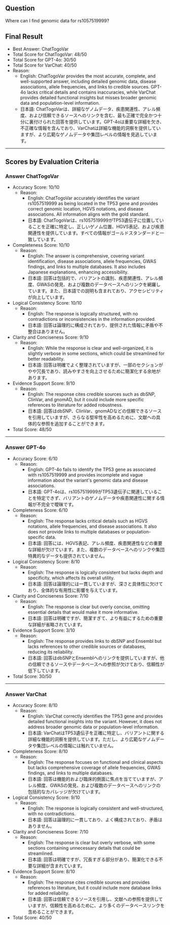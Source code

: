 ## Question

Where can I find genomic data for rs1057519999?

## Final Result

- Best Answer: ChatTogoVar
- Total Score for ChatTogoVar: 48/50
- Total Score for GPT-4o: 30/50
- Total Score for VarChat: 40/50
- Reason:
  - English: ChatTogoVar provides the most accurate, complete, and well-supported answer, including detailed genomic data, disease associations, allele frequencies, and links to credible sources. GPT-4o lacks critical details and contains inaccuracies, while VarChat provides detailed functional insights but misses broader genomic data and population-level information.
  - 日本語: ChatTogoVarは、詳細なゲノムデータ、疾患関連性、アレル頻度、および信頼できるソースへのリンクを含む、最も正確で完全かつ十分に裏付けられた回答を提供しています。GPT-4oは重要な詳細を欠き、不正確な情報を含んでおり、VarChatは詳細な機能的洞察を提供していますが、より広範なゲノムデータや集団レベルの情報を見逃しています。

---

## Scores by Evaluation Criteria

### Answer ChatTogoVar
- Accuracy Score: 10/10
  - Reason: 
    - English: ChatTogoVar accurately identifies the variant rs1057519999 as being located in the TP53 gene and provides correct genomic location, HGVS notations, and disease associations. All information aligns with the gold standard.
    - 日本語: ChatTogoVarは、rs1057519999がTP53遺伝子に位置していることを正確に特定し、正しいゲノム位置、HGVS表記、および疾患関連性を提供しています。すべての情報がゴールドスタンダードと一致しています。
- Completeness Score: 10/10
  - Reason: 
    - English: The answer is comprehensive, covering variant identification, disease associations, allele frequencies, GWAS findings, and links to multiple databases. It also includes Japanese explanations, enhancing accessibility.
    - 日本語: 回答は包括的で、バリアントの識別、疾患関連性、アレル頻度、GWASの発見、および複数のデータベースへのリンクを網羅しています。また、日本語での説明も含まれており、アクセシビリティが向上しています。
- Logical Consistency Score: 10/10
  - Reason: 
    - English: The response is logically structured, with no contradictions or inconsistencies in the information provided.
    - 日本語: 回答は論理的に構成されており、提供された情報に矛盾や不整合はありません。
- Clarity and Conciseness Score: 9/10
  - Reason: 
    - English: While the response is clear and well-organized, it is slightly verbose in some sections, which could be streamlined for better readability.
    - 日本語: 回答は明確でよく整理されていますが、一部のセクションがやや冗長であり、読みやすさを向上させるために簡潔化する余地があります。
- Evidence Support Score: 9/10
  - Reason: 
    - English: The response cites credible sources such as dbSNP, ClinVar, and gnomAD, but it could include more specific references to literature for added robustness.
    - 日本語: 回答はdbSNP、ClinVar、gnomADなどの信頼できるソースを引用していますが、さらなる堅牢性を高めるために、文献への具体的な参照を追加することができます。
- Total Score: 48/50

---

### Answer GPT-4o
- Accuracy Score: 6/10
  - Reason: 
    - English: GPT-4o fails to identify the TP53 gene as associated with rs1057519999 and provides incomplete and vague information about the variant's genomic data and disease associations.
    - 日本語: GPT-4oは、rs1057519999がTP53遺伝子に関連していることを特定できず、バリアントのゲノムデータや疾患関連性に関する情報が不完全で曖昧です。
- Completeness Score: 6/10
  - Reason: 
    - English: The response lacks critical details such as HGVS notations, allele frequencies, and disease associations. It also does not provide links to multiple databases or population-specific data.
    - 日本語: 回答には、HGVS表記、アレル頻度、疾患関連性などの重要な詳細が欠けています。また、複数のデータベースへのリンクや集団特異的なデータも提供されていません。
- Logical Consistency Score: 8/10
  - Reason: 
    - English: The response is logically consistent but lacks depth and specificity, which affects its overall utility.
    - 日本語: 回答は論理的には一貫していますが、深さと具体性に欠けており、全体的な有用性に影響を与えています。
- Clarity and Conciseness Score: 7/10
  - Reason: 
    - English: The response is clear but overly concise, omitting essential details that would make it more informative.
    - 日本語: 回答は明確ですが、簡潔すぎて、より有益にするための重要な詳細が省略されています。
- Evidence Support Score: 3/10
  - Reason: 
    - English: The response provides links to dbSNP and Ensembl but lacks references to other credible sources or databases, reducing its reliability.
    - 日本語: 回答はdbSNPとEnsemblへのリンクを提供していますが、他の信頼できるソースやデータベースへの参照が欠けており、信頼性が低下しています。
- Total Score: 30/50

---

### Answer VarChat
- Accuracy Score: 8/10
  - Reason: 
    - English: VarChat correctly identifies the TP53 gene and provides detailed functional insights into the variant. However, it does not address broader genomic data or population-level information.
    - 日本語: VarChatはTP53遺伝子を正確に特定し、バリアントに関する詳細な機能的洞察を提供しています。ただし、より広範なゲノムデータや集団レベルの情報には触れていません。
- Completeness Score: 8/10
  - Reason: 
    - English: The response focuses on functional and clinical aspects but lacks comprehensive coverage of allele frequencies, GWAS findings, and links to multiple databases.
    - 日本語: 回答は機能的および臨床的側面に焦点を当てていますが、アレル頻度、GWASの発見、および複数のデータベースへのリンクの包括的なカバレッジが欠けています。
- Logical Consistency Score: 9/10
  - Reason: 
    - English: The response is logically consistent and well-structured, with no contradictions.
    - 日本語: 回答は論理的に一貫しており、よく構成されており、矛盾はありません。
- Clarity and Conciseness Score: 7/10
  - Reason: 
    - English: The response is clear but overly verbose, with some sections containing unnecessary details that could be streamlined.
    - 日本語: 回答は明確ですが、冗長すぎる部分があり、簡潔化できる不要な詳細が含まれています。
- Evidence Support Score: 8/10
  - Reason: 
    - English: The response cites credible sources and provides references to literature, but it could include more database links for added reliability.
    - 日本語: 回答は信頼できるソースを引用し、文献への参照を提供していますが、信頼性を高めるために、より多くのデータベースリンクを含めることができます。
- Total Score: 40/50